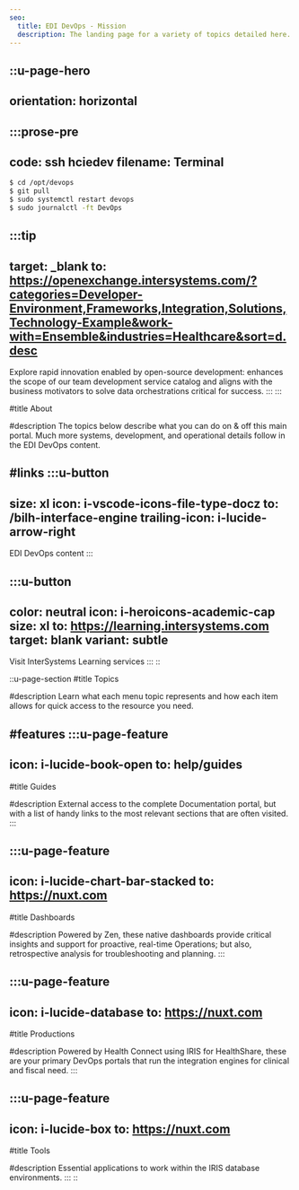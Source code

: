 ```yaml
---
seo:
  title: EDI DevOps - Mission
  description: The landing page for a variety of topics detailed here.
---
```


::u-page-hero
---
orientation: horizontal
---
  :::prose-pre
  ---
  code: ssh hciedev
  filename: Terminal
  ---
  ```bash
  $ cd /opt/devops
  $ git pull
  $ sudo systemctl restart devops
  $ sudo journalctl -ft DevOps
  ```
  :::tip
  ---
  target: _blank
  to: https://openexchange.intersystems.com/?categories=Developer-Environment,Frameworks,Integration,Solutions,Technology-Example&work-with=Ensemble&industries=Healthcare&sort=d.desc
  ---
  Explore rapid innovation enabled by open-source development: enhances the scope of our team development service catalog and aligns with the business motivators to solve data orchestrations critical for success.
  :::
  :::

#title
About

#description
The topics below describe what you can do on & off this main portal. Much more systems, development, and operational details follow in the EDI DevOps content.

#links
  :::u-button
  ---
  size: xl
  icon: i-vscode-icons-file-type-docz
  to: /bilh-interface-engine
  trailing-icon: i-lucide-arrow-right
  ---
  EDI DevOps content
  :::

  :::u-button
  ---
  color: neutral
  icon: i-heroicons-academic-cap
  size: xl
  to: https://learning.intersystems.com
  target: blank
  variant: subtle
  ---
  Visit InterSystems Learning services
  :::
::

::u-page-section
#title
Topics

#description
Learn what each menu topic represents and how each item allows for quick access to the resource you need.

#features
  :::u-page-feature
  ---
  icon: i-lucide-book-open
  to: help/guides
  ---
  #title
  Guides
  
  #description
  External access to the complete Documentation portal, but with a list of handy links to the most relevant sections that are often visited.
  :::

  :::u-page-feature
  ---
  icon: i-lucide-chart-bar-stacked
  to: https://nuxt.com
  ---
  #title
  Dashboards
  
  #description
  Powered by Zen, these native dashboards provide critical insights and support for proactive, real-time Operations; but also, retrospective analysis for troubleshooting and planning.
  :::

  :::u-page-feature
  ---
  icon: i-lucide-database
  to: https://nuxt.com
  ---
  #title
  Productions
  
  #description
  Powered by Health Connect using IRIS for HealthShare, these are your primary DevOps portals that run the integration engines for clinical and fiscal need.
  :::

  :::u-page-feature
  ---
  icon: i-lucide-box
  to: https://nuxt.com
  ---
  #title
  Tools
  
  #description
  Essential applications to work within the IRIS database environments.
  :::
::
